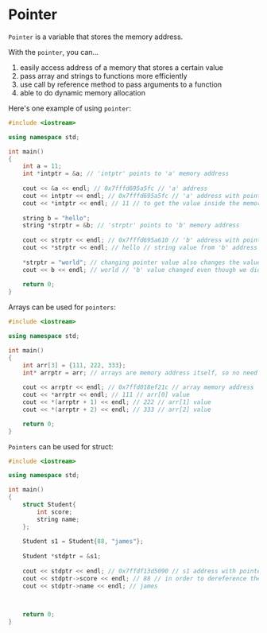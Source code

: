 # Pointer

```Pointer``` is a variable that stores the memory address.

With the ```pointer```, you can...
  1. easily access address of a memory that stores a certain value
  2. pass array and strings to functions more efficiently
  3. use call by reference method to pass arguments to a function
  4. able to do dynamic memory allocation

Here's one example of using ```pointer```:
```c++
#include <iostream>

using namespace std;

int main()
{
    int a = 11; 
    int *intptr = &a; // 'intptr' points to 'a' memory address
    
    cout << &a << endl; // 0x7fffd695a5fc // 'a' address
    cout << intptr << endl; // 0x7fffd695a5fc // 'a' address with pointer
    cout << *intptr << endl; // 11 // to get the value inside the memory address that the pointer is pointing to (dereference), add asterisk(*) in front of pointer
    
    string b = "hello";
    string *strptr = &b; // 'strptr' points to 'b' memory address
    
    cout << strptr << endl; // 0x7fffd695a610 // 'b' address with pointer
    cout << *strptr << endl; // hello // string value from 'b' address that 'strptr' is pointing to
    
    *strptr = "world"; // changing pointer value also changes the value in memory address (the memory address corresponds to its pointer)
    cout << b << endl; // world // 'b' value changed even though we did not directly changed the 'b' value
    
    return 0;
}
```
Arrays can be used for ```pointers```:
```c++
#include <iostream>

using namespace std;

int main()
{
    int arr[3] = {111, 222, 333};
    int* arrptr = arr; // arrays are memory address itself, so no need to put & symbol in front
    
    cout << arrptr << endl; // 0x7ffd018ef21c // array memory address
    cout << *arrptr << endl; // 111 // arr[0] value
    cout << *(arrptr + 1) << endl; // 222 // arr[1] value
    cout << *(arrptr + 2) << endl; // 333 // arr[2] value

    return 0;
}
```
```Pointers``` can be used for struct:
```c++
#include <iostream>

using namespace std;

int main()
{
    struct Student{
        int score;
        string name;
    };
    
    Student s1 = Student{88, "james"};
    
    Student *stdptr = &s1;
    
    cout << stdptr << endl; // 0x7ffdf13d5090 // s1 address with pointer
    cout << stdptr->score << endl; // 88 // in order to dereference the pointer value of object, you use -> instead of *
    cout << stdptr->name << endl; // james
    


    return 0;
}
```
